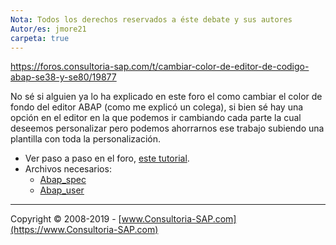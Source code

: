 ```yaml
---
Nota: Todos los derechos reservados a éste debate y sus autores
Autor/es: jmore21  
carpeta: true
---
```


https://foros.consultoria-sap.com/t/cambiar-color-de-editor-de-codigo-abap-se38-y-se80/19877

No sé si alguien ya lo ha explicado en este foro el como cambiar el color de fondo del editor ABAP (como me explicó un colega), si bien sé hay una opción en el editor en la que podemos ir cambiando cada parte la cual deseemos personalizar pero podemos ahorrarnos ese trabajo subiendo una plantilla con toda la personalización.

* Ver paso a paso en el foro, [este tutorial](https://foros.consultoria-sap.com/t/cambiar-color-de-editor-de-codigo-abap-se38-y-se80/19877).
* Archivos necesarios: 
  * [Abap_spec](https://github.com/SidVal/ABAP/blob/master/codigos/cambiar-color-de-editor-abap/abap_spec.xml)
  * [Abap_user](https://github.com/consultoria-sap/ABAP/blob/master/codigos/cambiar-color-de-editor-abap/abap_user.xml)

***

Copyright © 2008-2019 - [www.Consultoria-SAP.com](https://www.Consultoria-SAP.com)
